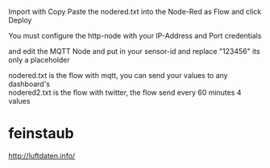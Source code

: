 Import with Copy Paste the nodered.txt into the Node-Red as Flow and click Deploy

You must configure the http-node with your IP-Address and Port credentials 

and edit the MQTT Node and put in your sensor-id and replace "123456" its only a placeholder


nodered.txt is the flow with mqtt, you can send your values to any dashboard's<br>
nodered2.txt is the flow with twitter, the flow send every 60 minutes 4 values

# feinstaub

<a href="http://luftdaten.info/">http://luftdaten.info/</a>
